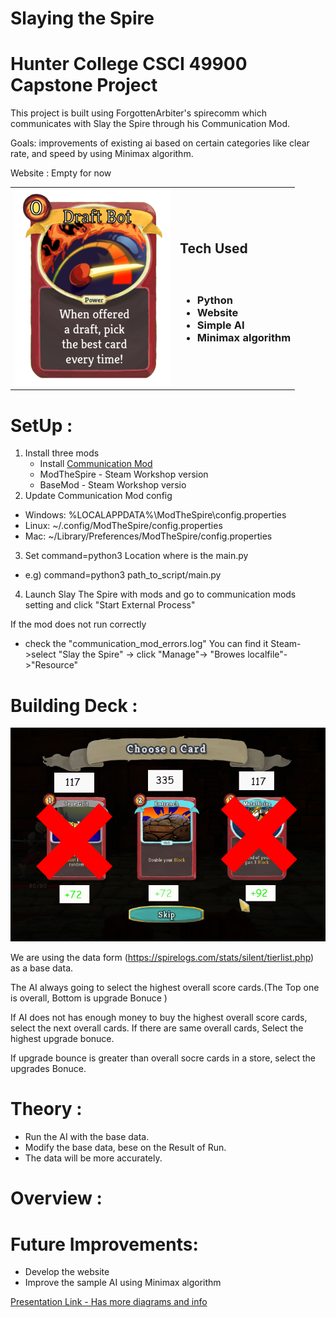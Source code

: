 # Slaying the Spire
# Hunter College CSCI 49900 Capstone Project

This project is built using ForgottenArbiter's spirecomm which communicates with Slay the Spire through his Communication Mod.

Goals: improvements of existing ai based on certain categories like clear rate, and speed by using Minimax algorithm.

Website : Empty for now



|  | | 
| ---- | --- | 
|![draftbot card](utilities/draftbot.png)| <h2>Tech Used</h2><h3><br/><ul><li>Python</li><li>Website</li></li><li>Simple AI</li><li>Minimax algorithm</li></ul></h3>|

# SetUp :
1. Install three mods
   * Install [Communication Mod](https://github.com/ForgottenArbiter/CommunicationMod)
   * ModTheSpire - Steam Workshop version
   * BaseMod - Steam Workshop versio
2. Update Communication Mod config
  * Windows: %LOCALAPPDATA%\ModTheSpire\config.properties 
  * Linux: ~/.config/ModTheSpire/config.properties 
  * Mac: ~/Library/Preferences/ModTheSpire/config.properties 
3. Set command=python3 Location where is the main.py
  * e.g) command=python3 path_to_script/main.py
4. Launch Slay The Spire with mods and go to communication mods setting and click "Start External Process"


If the mod does not run correctly
* check the "communication_mod_errors.log"
You can find it Steam->select "Slay the Spire" -> click "Manage"-> "Browes localfile"->"Resource"


# Building Deck :
![card_choice_screen](utilities/Building_deck_.png)
  
  We are using the data form (https://spirelogs.com/stats/silent/tierlist.php) as a base data. 
  
  The AI always going to select the highest overall score cards.(The Top one is overall, Bottom is upgrade Bonuce ) 
  
  If AI does not has enough money to buy the highest overall score cards, select the next overall cards. If there are same overall cards, Select the highest upgrade bonuce.
  
  If upgrade bounce is greater than overall socre cards in a store, select the upgrades Bonuce.
  

  
# Theory : 
  * Run the AI with the base data.
  * Modify the base data, bese on the Result of Run.
  * The data will be more accurately.
  
# Overview :

# Future Improvements:
 * Develop the website
 * Improve the sample AI using Minimax algorithm

[Presentation Link - Has more diagrams and info](https://docs.google.com/presentation/d/1RxQuOPTGZf5BejvV4l8MaKA3IbAYYN19-rI9gjpSf4s/edit#slide=id.p)
